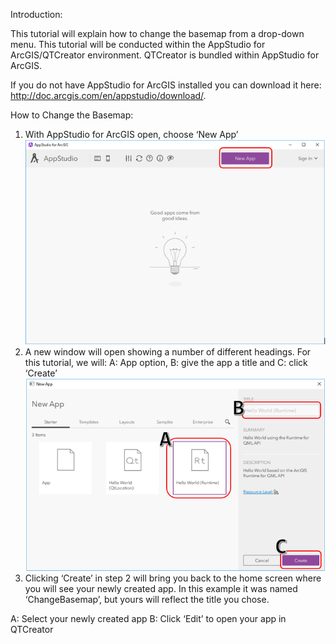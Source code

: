 Introduction:

This tutorial will explain how to change the basemap from a drop-down menu. This tutorial will be conducted within the AppStudio for ArcGIS/QTCreator environment. QTCreator is bundled within AppStudio for ArcGIS. 

If you do not have AppStudio for ArcGIS installed you can download it here: http://doc.arcgis.com/en/appstudio/download/. 


How to Change the Basemap:
1.	With AppStudio for ArcGIS open, choose ‘New App’
![alt text](https://github.com/kbogue13/Lab4/blob/master/images/picture1.PNG?raw=true)
2.	A new window will open showing a number of different headings. For this tutorial, we will: A: App option, B: give the app a title and C: click ‘Create’
![alt text](https://github.com/kbogue13/Lab4/blob/master/images/picture2.PNG)
3.	Clicking ‘Create’ in step 2 will bring you back to the home screen where you will see your newly created app. In this example it was named ‘ChangeBasemap’, but yours will reflect the title you chose.

A: Select your newly created app
B: Click ‘Edit’ to open your app in QTCreator

